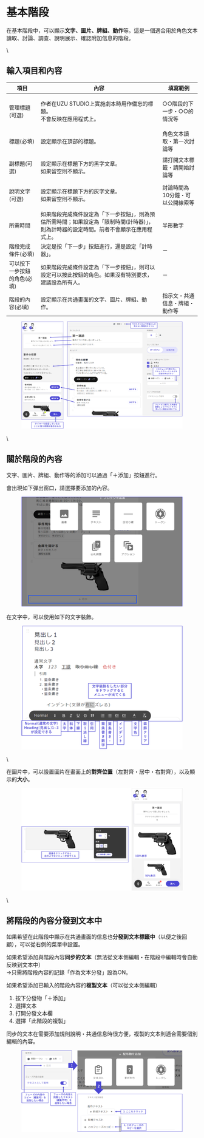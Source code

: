 # 基本階段

在基本階段中，可以顯示**文字、圖片、牌組、動作**等。這是一個適合用於角色文本讀取、討論、調查、說明展示、確認附加信息的階段。

\\

## 輸入項目和內容

| 項目                  | 內容                                                                                       | 填寫範例                         |
| ------------------- | ---------------------------------------------------------------------------------------- | --------------------------- |
| 管理標題(可選)          | <p>作者在UZU STUDIO上實施劇本時用作備忘的標題。<br>不會反映在應用程式上。</p>                             | ○○階段的下一步・○○的情況等            |
| 標題(必填)            | 設定顯示在頂部的標題。                                                                     | 角色文本讀取・第一次討論等       |
| 副標題(可選)          | <p>設定顯示在標題下方的黑字文章。<br>如果留空則不顯示。</p>                                        | 請打開文本標籤・請開始討論等 |
| 說明文字(可選)          | <p>設定顯示在標題下方的灰字文章。<br>如果留空則不顯示。</p>                                       | 討論時間為10分鐘・可以公開線索等   |
| 所需時間                | 如果階段完成條件設定為「下一步按鈕」，則為預估所需時間；如果設定為「限制時間(計時器)」，則為計時器的設定時間。前者不會顯示在應用程式上。 | 半形數字                        |
| 階段完成條件(必填)        | 決定是按「下一步」按鈕進行，還是設定「計時器」。                                                        | －                           |
| 可以按下一步按鈕的角色(必填) | 如果階段完成條件設定為「下一步按鈕」，則可以設定可以按此按鈕的角色。如果沒有特別要求，建議設為所有人。                   | －                           |
| 階段的內容(必填)         | 設定顯示在共通畫面的文字、圖片、牌組、動作。                                                         | 指示文・共通信息・牌組・動作等         |

<figure><img src="../../.gitbook/assets/image (114).png" alt=""><figcaption></figcaption></figure>

\\

## 關於階段的內容

文字、圖片、牌組、動作等的添加可以通過「＋添加」按鈕進行。

會出現如下彈出窗口，請選擇要添加的內容。

<figure><img src="../../.gitbook/assets/image (115).png" alt=""><figcaption></figcaption></figure>

在文字中，可以使用如下的文字裝飾。

<figure><img src="../../.gitbook/assets/image (116).png" alt=""><figcaption></figcaption></figure>

\\

在圖片中，可以設置圖片在畫面上的**對齊位置**（左對齊・居中・右對齊），以及顯示的**大小**。

<figure><img src="../../.gitbook/assets/image (117).png" alt=""><figcaption></figcaption></figure>

\\

## 將階段的內容分發到文本中

如果希望在此階段中顯示在共通畫面的信息也**分發到文本標籤中**（以便之後回顧），可以從右側的菜單中設置。

如果希望添加與階段內容**同步的文本**（無法從文本側編輯・在階段中編輯時會自動反映到文本中）\
→只需將階段內容的記錄「作為文本分發」設為ON。

如果希望添加已輸入的階段內容的**複製文本**（可以從文本側編輯）

1. 按下分發物「＋添加」
2. 選擇文本
3. 打開分發文本欄
4. 選擇「此階段的複製」

同步的文本在需要添加規則說明・共通信息時很方便，複製的文本則適合需要個別編輯的內容。

<figure><img src="../../.gitbook/assets/image (118) (1).png" alt=""><figcaption></figcaption></figure>